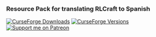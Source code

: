 ### Resource Pack for translating RLCraft to Spanish
[![CurseForge Downloads](https://cf.way2muchnoise.eu/espanol-para-rlcraft.svg)](https://www.curseforge.com/minecraft/texture-packs/espanol-para-rlcraft)
[![CurseForge Versions](https://cf.way2muchnoise.eu/versions/espanol-para-rlcraft.svg)](https://www.curseforge.com/minecraft/texture-packs/espanol-para-rlcraft)  
[![Support me on Patreon](https://img.shields.io/endpoint.svg?url=https%3A%2F%2Fshieldsio-patreon.vercel.app%2Fapi%3Fusername%3DKameiB%26type%3Dpatrons&style=flat)](https://patreon.com/KameiB)